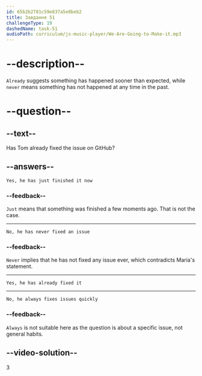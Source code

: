 ```yaml
---
id: 65b2b2781c59e837a5e0beb2
title: Завдання 51
challengeType: 19
dashedName: task-51
audioPath: curriculum/js-music-player/We-Are-Going-to-Make-it.mp3
---
```


<!--
AUDIO REFERENCE: 
Maria: "Tom, I saw that you’ve fixed the issue on GitHub. Great job!"
-->

# --description--

`Already` suggests something has happened sooner than expected, while `never` means something has not happened at any time in the past.

# --question--

## --text--

Has Tom already fixed the issue on GitHub?

## --answers--

`Yes, he has just finished it now`

### --feedback--

`Just` means that something was finished a few moments ago. That is not the case.

---

`No, he has never fixed an issue`

### --feedback--

`Never` implies that he has not fixed any issue ever, which contradicts Maria's statement.

---

`Yes, he has already fixed it`

---

`No, he always fixes issues quickly`

### --feedback--

`Always` is not suitable here as the question is about a specific issue, not general habits.

## --video-solution--

3

